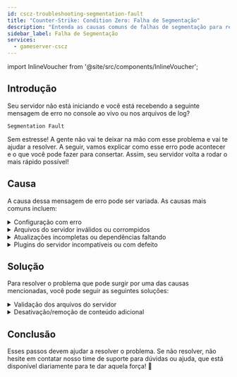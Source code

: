 ```yaml
---
id: cscz-troubleshooting-segmentation-fault
title: "Counter-Strike: Condition Zero: Falha de Segmentação"
description: "Entenda as causas comuns de falhas de segmentação para restaurar rapidamente a estabilidade e o desempenho do seu servidor → Saiba mais agora"
sidebar_label: Falha de Segmentação
services:
  - gameserver-cscz
---
```


import InlineVoucher from '@site/src/components/InlineVoucher';

## Introdução

Seu servidor não está iniciando e você está recebendo a seguinte mensagem de erro no console ao vivo ou nos arquivos de log?

```
Segmentation Fault
```

Sem estresse! A gente não vai te deixar na mão com esse problema e vai te ajudar a resolver. A seguir, vamos explicar como esse erro pode acontecer e o que você pode fazer para consertar. Assim, seu servidor volta a rodar o mais rápido possível!



<InlineVoucher />



## Causa

A causa dessa mensagem de erro pode ser variada. As causas mais comuns incluem:

<details>
  <summary>Configuração com erro</summary>

Um arquivo de configuração mal configurado ou incompleto pode fazer o servidor acessar parâmetros inválidos ou áreas de memória inválidas na inicialização ou durante a operação.

Isso pode acontecer especialmente se, por exemplo, as indentação ou atribuições de valores não forem aplicadas corretamente. Como resultado, isso pode causar uma queda ou comportamento indefinido (ex: falha de segmentação).

</details>

<details>
  <summary>Arquivos do servidor inválidos ou corrompidos</summary>

  Por transferências com erro, alterações manuais ou instalações danificadas, é possível que arquivos centrais do servidor fiquem corrompidos. Isso pode levar a comportamentos inesperados ou quedas críticas como falha de segmentação ao carregar ou executar.

</details>

<details>
  <summary>Atualizações incompletas ou dependências faltando</summary>

  Se uma atualização do servidor não for concluída totalmente ou se certas dependências ou módulos estiverem faltando, erros podem ocorrer na inicialização ou durante o runtime.

</details>

<details>
  <summary>Plugins do servidor incompatíveis ou com defeito</summary>

  Extensões adicionais como SourceMod/Metamod ou plugins que não são compatíveis com a versão do servidor usada ou que foram programados incorretamente podem impactar diretamente o acesso à memória do servidor e causar problemas.

</details>



## Solução

Para resolver o problema que pode surgir por uma das causas mencionadas, você pode seguir as seguintes soluções: 

<details>
  <summary>Validação dos arquivos do servidor</summary>

Para evitar possíveis erros por arquivos de jogo danificados ou incompletos, é recomendado usar a função **Validar arquivos Steam** no **Dashboard** do servidor de jogos.

![img](https://screensaver01.zap-hosting.com/index.php/s/AzwcGx4MwZotWBS/preview)

  O servidor de jogos é verificado automaticamente via SteamCMD e arquivos faltantes ou com defeito serão substituídos pela versão original. O processo é totalmente automático e garante que os arquivos do servidor estejam alinhados com a versão atual do Steam.

</details>

<details>
  <summary>Desativação/remoção de conteúdo adicional</summary>

Se você adicionou conteúdo extra como Sourcemod/Metamod e plugins no seu servidor de jogos, vale a pena desativar e remover temporariamente pelo menos uma vez.

Esse passo ajuda a descartar se os problemas são causados pelo conteúdo adicional. Após atualizações, por exemplo, é comum que esse tipo de conteúdo extra cause problemas porque não está mais ou ainda não está compatível com a nova versão do servidor.

</details>

## Conclusão

Esses passos devem ajudar a resolver o problema. Se não resolver, não hesite em contatar nosso time de suporte para dúvidas ou ajuda, que está disponível diariamente para te dar aquela força! 🙂

<InlineVoucher />